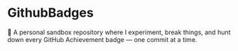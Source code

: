 # GithubBadges
🎯 A personal sandbox repository where I experiment, break things, and hunt down every GitHub Achievement badge — one commit at a time.
